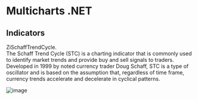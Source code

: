 # Multicharts .NET

## Indicators

ZiSchaffTrendCycle.\
The Schaff Trend Cycle (STC) is a charting indicator that is commonly used to identify market trends and provide buy and sell signals to traders. Developed in 1999 by noted currency trader Doug Schaff, STC is a type of oscillator and is based on the assumption that, regardless of time frame, currency trends accelerate and decelerate in cyclical patterns.

![image](https://user-images.githubusercontent.com/69223009/135945593-bc24a63c-cb21-4787-aa2a-8b0a5de31fc3.png)
